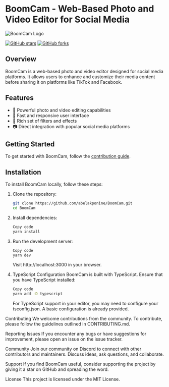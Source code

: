 # BoomCam - Web-Based Photo and Video Editor for Social Media

![BoomCam Logo](path/to/boomcam-logo.png)

[![GitHub stars](https://img.shields.io/github/stars/abelakponine/BoomCam?style=social)](https://github.com/abelakponine/BoomCam/stargazers)
[![GitHub forks](https://img.shields.io/github/forks/abelakponine/BoomCam?style=social)](https://github.com/abelakponine/BoomCam/network/members)

## Overview

BoomCam is a web-based photo and video editor designed for social media platforms. It allows users to enhance and customize their media content before sharing it on platforms like TikTok and Facebook.

## Features

- 🎨 Powerful photo and video editing capabilities
- 🚀 Fast and responsive user interface
- 🌈 Rich set of filters and effects
- 📷 Direct integration with popular social media platforms

## Getting Started

To get started with BoomCam, follow the [contribution guide](CONTRIBUTING.md).

## Installation

To install BoomCam locally, follow these steps:

1. Clone the repository:

   ```bash
   git clone https://github.com/abelakponine/BoomCam.git
   cd BoomCam
   ```
2. Install dependencies:

   ```bash
   Copy code
   yarn install
   ```
3. Run the development server:

   ```bash
   Copy code
   yarn dev
   ```
   Visit http://localhost:3000 in your browser.
   
4. TypeScript Configuration
   BoomCam is built with TypeScript. Ensure that you have TypeScript installed:
   
   ```bash
   Copy code
   yarn add -D typescript
   ```
   For TypeScript support in your editor, you may need to configure your tsconfig.json. A basic configuration is already provided.

Contributing
We welcome contributions from the community. To contribute, please follow the guidelines outlined in CONTRIBUTING.md.

Reporting Issues
If you encounter any bugs or have suggestions for improvement, please open an issue on the issue tracker.

Community
Join our community on Discord to connect with other contributors and maintainers. Discuss ideas, ask questions, and collaborate.


Support
If you find BoomCam useful, consider supporting the project by giving it a star on GitHub and spreading the word.


License
This project is licensed under the MIT License.
